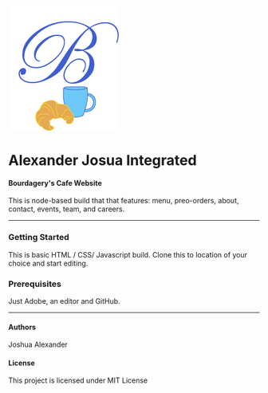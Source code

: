 ![Bourdagery's Cafe Logo](images/Logo_Icon.png)

# Alexander Josua Integrated
#### Bourdagery's Cafe Website

This is node-based build that that features: menu, preo-orders, about, contact, events, team, and careers.


  - - - -
### Getting Started
This is basic HTML / CSS/ Javascript build.
Clone this to location of your choice and start editing.

### Prerequisites
Just Adobe, an editor and GitHub.
  - - - -
#### Authors
Joshua Alexander

#### License
This project is licensed under MIT License